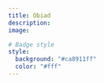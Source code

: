 ```yaml
---
title: Obiad
description:
image:

# Badge style
style:
  background: "#ca8911ff"
  color: "#fff"
---
```

